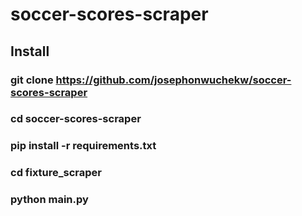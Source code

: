 # soccer-scores-scraper

## Install

### git clone https://github.com/josephonwuchekw/soccer-scores-scraper

### cd soccer-scores-scraper

### pip install -r requirements.txt

### cd fixture_scraper

### python main.py
